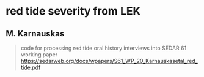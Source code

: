 # red tide severity from LEK
## M. Karnauskas

> code for processing red tide oral history interviews into SEDAR 61 working paper
https://sedarweb.org/docs/wpapers/S61_WP_20_Karnauskasetal_red_tide.pdf